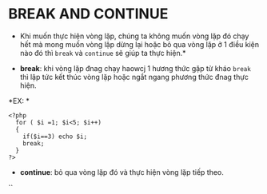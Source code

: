 # BREAK AND CONTINUE

* Khi muốn thực hiện vòng lặp, chúng ta không muốn vòng lặp đó chạy hết mà mong muốn vòng lặp dừng lại hoặc bỏ qua vòng lặp ở 1 điều kiện nào đó thì `break` và `continue` sẽ giúp ta thực hiện.*

- **break**: khi vòng lặp đnag chạy haowcj 1 hương thức gặp từ kháo `break` thì lập tức kết thúc vòng lặp hoặc ngắt ngang phương thức đnag thực hiện.

*EX: *

```
<?php
  for ( $i =1; $i<5; $i++)
  {
    if($i==3) echo $i;
    break;
  }
?>

```
- **continue**: bỏ qua vòng lặp đó và thực hiện vòng lặp tiếp theo.

``
<?php
  for ( $i =1; $i<5; $i++)
  {
    if($i==3) continue;
    echo $i;
  }
  // sẽ k in ra mản hình i==3;
?>
```
